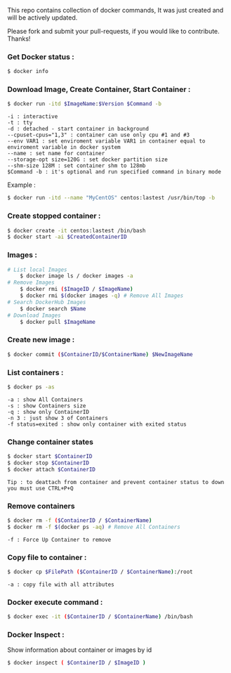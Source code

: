 
This repo contains collection of docker commands, It was just created and will be actively updated. 

Please fork and submit your pull-requests, if you would like to contribute. Thanks!

### Get Docker status :
```bash
$ docker info 
```

### Download Image, Create Container, Start Container : 
```bash
$ docker run -itd $ImageName:$Version $Command -b
```
```
-i : interactive
-t : tty
-d : detached - start container in background
--cpuset-cpus="1,3" : container can use only cpu #1 and #3
--env VAR1 : set enviroment variable VAR1 in container equal to enviroment variable in docker system
--name : set name for container
--storage-opt size=120G : set docker partition size
--shm-size 128M : set container shm to 128mb
$Command -b : it's optional and run specified command in binary mode
```
Example :
```bash
$ docker run -itd --name "MyCentOS" centos:lastest /usr/bin/top -b
```


### Create stopped container :
```bash
$ docker create -it centos:lastest /bin/bash
$ docker start -ai $CreatedContainerID
```

### Images :
```bash
# List local Images
    $ docker image ls / docker images -a
# Remove Images
    $ docker rmi ($ImageID / $ImageName)
    $ docker rmi $(docker images -q) # Remove All Images
# Search DockerHub Images
    $ docker search $Name
# Download Images
    $ docker pull $ImageName
```

### Create new image :
```bash
$ docker commit ($ContainerID/$ContainerName) $NewImageName
```

### List containers :
```bash
$ docker ps -as
```
```
-a : show All Containers
-s : show Containers size
-q : show only ContainerID
-n 3 : just show 3 of Containers
-f status=exited : show only container with exited status
```

### Change container states
```bash
$ docker start $ContainerID
$ docker stop $ContainerID
$ docker attach $ContainerID
```
```
Tip : to deattach from container and prevent container status to down you must use CTRL+P+Q
```

### Remove containers
```bash
$ docker rm -f ($ContainerID / $ContainerName)
$ docker rm -f $(docker ps -aq) # Remove All Containers
```
```
-f : Force Up Container to remove
```

### Copy file to container :
```bash
$ docker cp $FilePath ($ContainerID / $ContainerName):/root
```
```
-a : copy file with all attributes
```

### Docker execute command :
```bash
$ docker exec -it ($ContainerID / $ContainerName) /bin/bash
```

### Docker Inspect :
Show information about container or images by id
```bash
$ docker inspect ( $ContainerID / $ImageID )
```